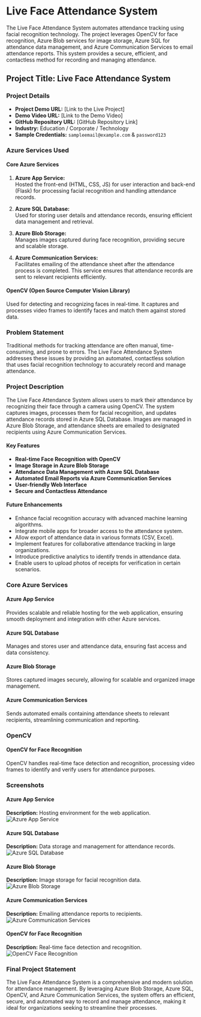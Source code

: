# Live Face Attendance System

The Live Face Attendance System automates attendance tracking using facial recognition technology. The project leverages OpenCV for face recognition, Azure Blob services for image storage, Azure SQL for attendance data management, and Azure Communication Services to email attendance reports. This system provides a secure, efficient, and contactless method for recording and managing attendance.

## Project Title: **Live Face Attendance System**

### Project Details

- **Project Demo URL:** [Link to the Live Project]
- **Demo Video URL:** [Link to the Demo Video]
- **GitHub Repository URL:** [GitHub Repository Link]
- **Industry:** Education / Corporate / Technology
- **Sample Credentials:** `sampleemail@example.com` & `password123`

### Azure Services Used

#### Core Azure Services
1. **Azure App Service:**  
   Hosted the front-end (HTML, CSS, JS) for user interaction and back-end (Flask) for processing facial recognition and handling attendance records.

2. **Azure SQL Database:**  
   Used for storing user details and attendance records, ensuring efficient data management and retrieval.

3. **Azure Blob Storage:**  
   Manages images captured during face recognition, providing secure and scalable storage.

4. **Azure Communication Services:**  
   Facilitates emailing of the attendance sheet after the attendance process is completed. This service ensures that attendance records are sent to relevant recipients efficiently.

#### OpenCV (Open Source Computer Vision Library)
   Used for detecting and recognizing faces in real-time. It captures and processes video frames to identify faces and match them against stored data.

### Problem Statement

Traditional methods for tracking attendance are often manual, time-consuming, and prone to errors. The Live Face Attendance System addresses these issues by providing an automated, contactless solution that uses facial recognition technology to accurately record and manage attendance.

### Project Description

The Live Face Attendance System allows users to mark their attendance by recognizing their face through a camera using OpenCV. The system captures images, processes them for facial recognition, and updates attendance records stored in Azure SQL Database. Images are managed in Azure Blob Storage, and attendance sheets are emailed to designated recipients using Azure Communication Services.

#### Key Features
- **Real-time Face Recognition with OpenCV**
- **Image Storage in Azure Blob Storage**
- **Attendance Data Management with Azure SQL Database**
- **Automated Email Reports via Azure Communication Services**
- **User-friendly Web Interface**
- **Secure and Contactless Attendance**

#### Future Enhancements
- Enhance facial recognition accuracy with advanced machine learning algorithms.
- Integrate mobile apps for broader access to the attendance system.
- Allow export of attendance data in various formats (CSV, Excel).
- Implement features for collaborative attendance tracking in large organizations.
- Introduce predictive analytics to identify trends in attendance data.
- Enable users to upload photos of receipts for verification in certain scenarios.

### Core Azure Services

#### Azure App Service
Provides scalable and reliable hosting for the web application, ensuring smooth deployment and integration with other Azure services.

#### Azure SQL Database
Manages and stores user and attendance data, ensuring fast access and data consistency.

#### Azure Blob Storage
Stores captured images securely, allowing for scalable and organized image management.

#### Azure Communication Services
Sends automated emails containing attendance sheets to relevant recipients, streamlining communication and reporting.

### OpenCV

#### OpenCV for Face Recognition
OpenCV handles real-time face detection and recognition, processing video frames to identify and verify users for attendance purposes.

### Screenshots

#### Azure App Service
**Description:** Hosting environment for the web application.  
![Azure App Service](path-to-screenshot)

#### Azure SQL Database
**Description:** Data storage and management for attendance records.  
![Azure SQL Database](path-to-screenshot)

#### Azure Blob Storage
**Description:** Image storage for facial recognition data.  
![Azure Blob Storage](path-to-screenshot)

#### Azure Communication Services
**Description:** Emailing attendance reports to recipients.  
![Azure Communication Services](path-to-screenshot)

#### OpenCV for Face Recognition
**Description:** Real-time face detection and recognition.  
![OpenCV Face Recognition](path-to-screenshot)

### Final Project Statement

The Live Face Attendance System is a comprehensive and modern solution for attendance management. By leveraging Azure Blob Storage, Azure SQL, OpenCV, and Azure Communication Services, the system offers an efficient, secure, and automated way to record and manage attendance, making it ideal for organizations seeking to streamline their processes.

